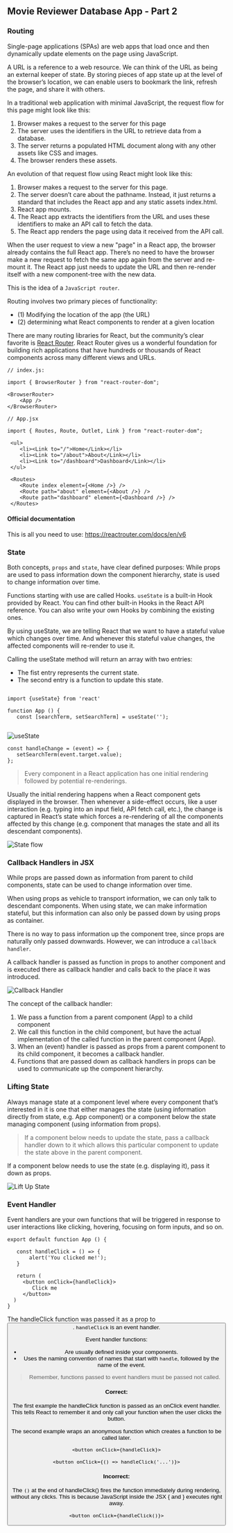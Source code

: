 ## Movie Reviewer Database App - Part 2

### Routing

Single-page applications (SPAs) are web apps that load once and then dynamically
update elements on the page using JavaScript. 

A URL is a reference to a web resource. We can think of the URL as being an
external keeper of state. By storing pieces of app state up at the level of the browser’s
location, we can enable users to bookmark the link, refresh the page, and share it
with others.

In a traditional web application with minimal JavaScript, the request flow for this
page might look like this:

 1. Browser makes a request to the server for this page
 2. The server uses the identifiers in the URL to retrieve data from a database.
 3. The server returns a populated HTML document along with any other assets
like CSS and images.
 4. The browser renders these assets.

 An evolution of that request flow using React might look like this:

 1. Browser makes a request to the server for this page.
 2. The server doesn’t care about the pathname. Instead, it just returns a standard that includes the React app and any static assets index.html.
 3. React app mounts.
 4. The React app extracts the identifiers from the URL and uses these identifiers
to make an API call to fetch the data.
 5. The React app renders the page using data it received from the API call.

 When the user request to view a new "page" in a React app, the browser already contains the full React app. There’s no need to have the browser make a new request to fetch the same app again from the server and re-mount it. The React app just needs to update the
 URL and then re-render itself with a new component-tree with the new data.

This is the idea of a ```JavaScript router```. 

Routing involves two primary pieces of functionality: 

- (1) Modifying the location of the app (the URL)
- (2) determining what React components to render at a given location

There are many routing libraries for React, but the community’s clear favorite is
<a href="https://reactrouter.com/">React Router</a>. React Router gives us a wonderful foundation for building rich applications that have hundreds or thousands of React components across many different views and URLs.

```JS
// index.js:

import { BrowserRouter } from "react-router-dom";

<BrowserRouter>
    <App />
</BrowserRouter>

// App.jsx

import { Routes, Route, Outlet, Link } from "react-router-dom";

 <ul>
    <li><Link to="/">Home</Link></li>
    <li><Link to="/about">About</Link></li>
    <li><Link to="/dashboard">Dashboard</Link></li>
 </ul>

 <Routes>
    <Route index element={<Home />} />
    <Route path="about" element={<About />} />
    <Route path="dashboard" element={<Dashboard />} />
 </Routes>
```

#### Official documentation

This is all you need to use: <a href="https://reactrouter.com/docs/en/v6">https://reactrouter.com/docs/en/v6</a>

### State

Both concepts, ```props``` and ```state```, have clear defined purposes: While props are used to pass information down the component hierarchy, state is used to change information over time. 

Functions starting with use are called Hooks. ```useState``` is a built-in Hook provided by React. You can find other built-in Hooks in the React API reference. You can also write your own Hooks by combining the existing ones.

By using useState, we are telling React that we want to have a stateful value which changes over
time. And whenever this stateful value changes, the affected components will re-render to use it. 

Calling the useState method will return an array with two entries: 

 - The fist entry represents the current state.
 - The second entry is a function to update this state.

```JS

import {useState} from 'react'

function App () {
   const [searchTerm, setSearchTerm] = useState('');
 
```

![useState](images/use-state.png)

```JS
const handleChange = (event) => {
   setSearchTerm(event.target.value);
};
```

> Every component in a React application has one initial rendering followed by potential re-renderings.

Usually the initial rendering happens when a React component gets displayed in the browser. Then
whenever a side-effect occurs, like a user interaction (e.g. typing into an input field, API fetch call, etc.), the change is captured in React’s state which forces a re-rendering of all the components affected by this change (e.g. component that manages the state and all its descendant components).

![State flow](images/state-flow.png)

### Callback Handlers in JSX

While props are passed down as information from parent to child components, state can be used
to change information over time. 

When using props as vehicle to transport information, we can only talk to descendant components. When using state, we can make information stateful, but this information can also only be passed down by using props as container.

There is no way to pass information up the component tree, since props are naturally only passed
downwards. However, we can introduce a ```callback handler```.

A callback handler is passed as function in props to another component and is executed there as callback handler and calls back to the place it was introduced.

![Callback Handler](images/callback-handler.png)

The concept of the callback handler: 

1. We pass a function from a parent component (App) to a child component
2. We call this function in the child component, but have the actual implementation of the called function in the parent component (App). 
3. When an (event) handler is passed as props from a parent component to its child component, it
becomes a callback handler. 
4. Functions that are passed down as callback handlers in props can be used to communicate up the component hierarchy.

### Lifting State

Always manage state at a component level where every component that’s interested
in it is one that either manages the state (using information directly from state, e.g. App component) or a component below the state managing component (using information from props). 

> If a component below needs to update the state, pass a callback handler down to it which allows this particular component to update the state above in the parent component. 

If a component below needs to use the state (e.g. displaying it), pass it down as props.

![Lift Up State](images/lift-up-state.png)

### Event Handler

Event handlers are your own functions that will be triggered in response to user interactions like clicking, hovering, focusing on form inputs, and so on.

```JS
export default function App () {

   const handleClick = () => {
       alert('You clicked me!');
   }

   return (
     <button onClick={handleClick}>
        Click me
     </button>
  )
}
```

The handleClick function was passed it as a prop to <button>.  ```handleClick``` is an event handler. 

Event handler functions:

  - Are usually defined inside your components.
  - Uses the naming convention of names that start with ```handle```, followed by the name of the event.

> Remember, functions passed to event handlers must be passed not called.

#### Correct:

The first example the handleClick function is passed as an onClick event handler. This tells React to remember it and only call your function when the user clicks the button.

The second example wraps an anonymous function which creates a function to be called later.

```JS
<button onClick={handleClick}>

<button onClick={() => handleClick('...')}>
```

#### Incorrect:

The ```()``` at the end of handleClick() fires the function immediately during rendering, without any clicks. This is because JavaScript inside the JSX { and } executes right away.

```JS
<button onClick={handleClick()}>
```
